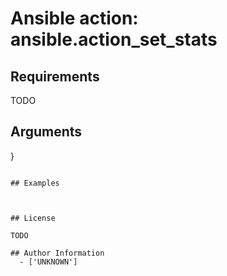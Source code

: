 # Ansible action: ansible.action_set_stats





## Requirements

TODO

## Arguments

}
```

## Examples



## License

TODO

## Author Information
  - ['UNKNOWN']
